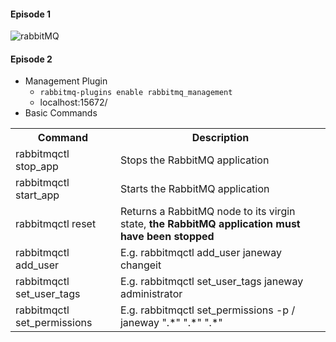 #### Episode 1 ####
![rabbitMQ](https://user-images.githubusercontent.com/5309726/61098086-516f3800-a490-11e9-94a5-ed25c194c258.png)

#### Episode 2 ####
* Management Plugin
  * `rabbitmq-plugins enable rabbitmq_management`
  * localhost:15672/
* Basic Commands
<table>
  <tr>
    <th>Command</th>
    <th>Description</th>
  </tr>
  <tr>
    <td>rabbitmqctl stop_app</td>
    <td>Stops the RabbitMQ application</td>
  </tr>
  <tr>
    <td>rabbitmqctl start_app</td>
    <td>Starts the RabbitMQ application</td>
  </tr>
  <tr>
    <td>rabbitmqctl reset</td>
    <td>Returns a RabbitMQ node to its virgin state, <strong>the RabbitMQ application must have been stopped</strong></td>
  </tr>
  <tr>
    <td>rabbitmqctl add_user</td>
    <td>E.g. rabbitmqctl add_user janeway changeit</td>
  </tr>
  <tr>
    <td>rabbitmqctl set_user_tags</td>
    <td>E.g. rabbitmqctl set_user_tags janeway administrator</td>
  </tr>
  <tr>
    <td>rabbitmqctl set_permissions</td>
    <td>E.g. rabbitmqctl set_permissions -p / janeway ".*" ".*" ".*"</td>
  </tr>
</table>
